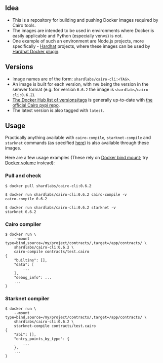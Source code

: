 ## Idea
- This is a repository for building and pushing Docker images required by Cairo tools.
- The images are intended to be used in environments where Docker is easily applicable and Python (especially venvs) is not.
- One example of such an environment are Node.js projects, more specifically - [Hardhat](https://github.com/nomiclabs/hardhat) projects, where these images can be used by [Hardhat Docker plugin](https://www.npmjs.com/package/@nomiclabs/hardhat-docker).

## Versions
- Image names are of the form: `shardlabs/cairo-cli:<TAG>`.
- An image is built for each version, with `TAG` being the version in the semver format (e.g. for version `0.6.2` the image is `shardlabs/cairo-cli:0.6.2`).
- [The Docker Hub list of versions/tags](https://hub.docker.com/repository/registry-1.docker.io/shardlabs/cairo-cli/tags) is generally up-to-date with [the official Cairo pypi repo](https://pypi.org/pypi/cairo-lang/json).
- The latest version is also tagged with `latest`.

## Usage
Practically anything available with `cairo-compile`, `starknet-compile` and `starknet` commands (as specified [here](https://www.cairo-lang.org/docs/hello_starknet/index.html)) is also available through these images.

Here are a few usage examples (These rely on [Docker bind mount](https://docs.docker.com/storage/bind-mounts/); try [Docker volume](https://docs.docker.com/storage/volumes/) instead):

### Pull and check
```
$ docker pull shardlabs/cairo-cli:0.6.2

$ docker run shardlabs/cairo-cli:0.6.2 cairo-compile -v
cairo-compile 0.6.2

$ docker run shardlabs/cairo-cli:0.6.2 starknet -v
starknet 0.6.2
```

### Cairo compiler
```
$ docker run \
    --mount type=bind,source=/my/project/contracts/,target=/app/contracts/ \
    shardlabs/cairo-cli:0.6.2 \
    cairo-compile contracts/test.cairo
{
    "builtins": [],
    "data": [
        ...
    ],
    "debug_info": ...
    ...
}
```

### Starknet compiler
```
$ docker run \
    --mount type=bind,source=/my/project/contracts/,target=/app/contracts/ \
    shardlabs/cairo-cli:0.6.2 \
    starknet-compile contracts/test.cairo
{
    "abi": [],
    "entry_points_by_type": {
        ...
    },
    ...
}
```
